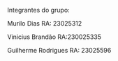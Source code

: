 Integrantes do grupo:

Murilo Dias 
RA: 23025312

Vinicius Brandão
RA:230025335

Guilherme Rodrigues
RA: 23025596
